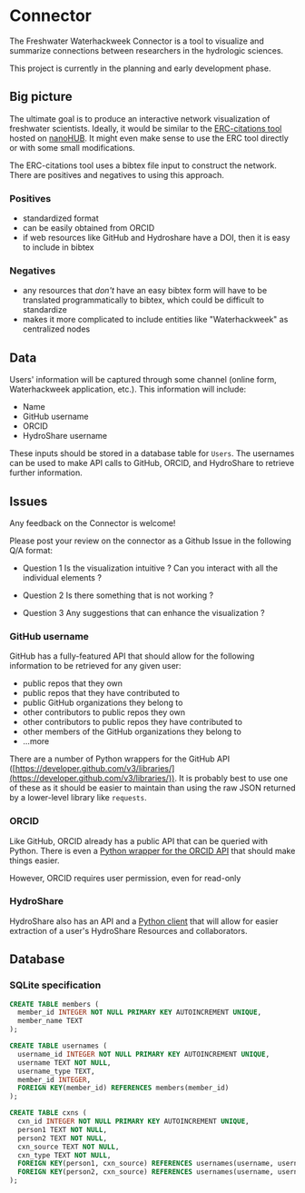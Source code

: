 # Connector

The Freshwater Waterhackweek Connector is a tool to visualize and summarize connections between researchers in the hydrologic sciences.

This project is currently in the planning and early development phase.

## Big picture

The ultimate goal is to produce an interactive network visualization of freshwater scientists. Ideally, it would be similar to the [ERC-citations tool](https://github.com/cns-iu/ERC-Client) hosted on [nanoHUB](https://nanohub.org/erc-citations). It might even make sense to use the ERC tool directly or with some small modifications.

The ERC-citations tool uses a bibtex file input to construct the network. There are positives and negatives to using this approach.

### Positives

- standardized format
- can be easily obtained from ORCID
- if web resources like GitHub and Hydroshare have a DOI, then it is easy to include in bibtex

### Negatives

- any resources that *don't* have an easy bibtex form will have to be translated programmatically to bibtex, which could be difficult to standardize
- makes it more complicated to include entities like "Waterhackweek" as centralized nodes

## Data

Users' information will be captured through some channel (online form, Waterhackweek application, etc.). This information will include:

- Name
- GitHub username
- ORCID
- HydroShare username

These inputs should be stored in a database table for `Users`. The usernames can be used to make API calls to GitHub, ORCID, and HydroShare to retrieve further information.

## Issues
Any feedback on the Connector is welcome!

Please post your review on the connector as a Github Issue in the following Q/A format:

- Question 1
Is the visualization intuitive ? Can you interact with all the individual elements ?

- Question 2
Is there something that is not working ?

- Question 3
Any suggestions that can enhance the visualization ?


### GitHub username

GitHub has a fully-featured API that should allow for the following information to be retrieved for any given user:

- public repos that they own
- public repos that they have contributed to
- public GitHub organizations they belong to
- other contributors to public repos they own
- other contributors to public repos they have contributed to
- other members of the GitHub organizations they belong to
- ...more

There are a number of Python wrappers for the GitHub API ([https://developer.github.com/v3/libraries/](https://developer.github.com/v3/libraries/)). It is probably best to use one of these as it should be easier to maintain than using the raw JSON returned by a lower-level library like `requests`.

### ORCID

Like GitHub, ORCID already has a public API that can be queried with Python. There is even a [Python wrapper for the ORCID API](https://github.com/ORCID/python-orcid) that should make things easier.

However, ORCID requires user permission, even for read-only

### HydroShare

HydroShare also has an API and a [Python client](https://hs-restclient.readthedocs.io/en/latest/) that will allow for easier extraction of a user's HydroShare Resources and collaborators.

## Database

### SQLite specification

```sql
CREATE TABLE members (
  member_id INTEGER NOT NULL PRIMARY KEY AUTOINCREMENT UNIQUE,
  member_name TEXT
);

CREATE TABLE usernames (
  username_id INTEGER NOT NULL PRIMARY KEY AUTOINCREMENT UNIQUE,
  username TEXT NOT NULL,
  username_type TEXT,
  member_id INTEGER,
  FOREIGN KEY(member_id) REFERENCES members(member_id)
);

CREATE TABLE cxns (
  cxn_id INTEGER NOT NULL PRIMARY KEY AUTOINCREMENT UNIQUE,
  person1 TEXT NOT NULL,
  person2 TEXT NOT NULL,
  cxn_source TEXT NOT NULL,
  cxn_type TEXT NOT NULL,
  FOREIGN KEY(person1, cxn_source) REFERENCES usernames(username, username_type),
  FOREIGN KEY(person2, cxn_source) REFERENCES usernames(username, username_type)
);
```
